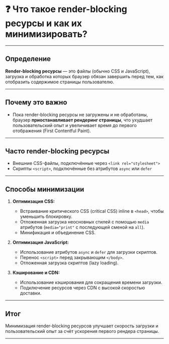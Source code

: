 # ❓ Что такое render-blocking ресурсы и как их минимизировать?

---

## Определение

**Render-blocking ресурсы** — это файлы (обычно CSS и JavaScript), загрузка и обработка которых браузер обязан завершить перед тем, как отобразить содержимое страницы пользователю.

---

## Почему это важно

- Пока render-blocking ресурсы не загружены и не обработаны, браузер **приостанавливает рендеринг страницы**, что ухудшает пользовательский опыт и увеличивает время до первого отображения (First Contentful Paint).

---

## Часто render-blocking ресурсы

- Внешние CSS-файлы, подключённые через `<link rel="stylesheet">`
- Скрипты `<script>`, подключённые без атрибутов `async` или `defer`

---

## Способы минимизации

1. **Оптимизация CSS:**
   - Встраивание критического CSS (critical CSS) inline в `<head>`, чтобы уменьшить блокировку.
   - Отложенная загрузка неосновных стилей с помощью `media` атрибутов (`media="print"` с последующей сменой на `all`).
   - Минификация и объединение CSS.

2. **Оптимизация JavaScript:**
   - Использование атрибутов `async` и `defer` для загрузки скриптов.
   - Перенос `<script>` перед закрывающим `</body>`.
   - Отложенная загрузка скриптов (lazy loading).

3. **Кэширование и CDN:**
   - Использование кэширования для сокращения времени загрузки.
   - Подключение ресурсов через CDN с высокой скоростью доставки.

---

## Итог

Минимизация render-blocking ресурсов улучшает скорость загрузки и пользовательский опыт за счёт ускорения первого рендера страницы.

---
